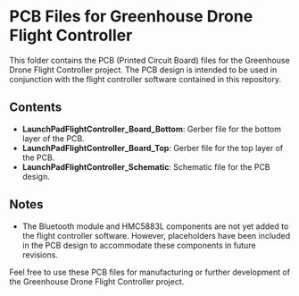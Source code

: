 # PCB Files for Greenhouse Drone Flight Controller

This folder contains the PCB (Printed Circuit Board) files for the Greenhouse Drone Flight Controller project. The PCB design is intended to be used in conjunction with the flight controller software contained in this repository.

## Contents

- **LaunchPadFlightController_Board_Bottom**: Gerber file for the bottom layer of the PCB.
- **LaunchPadFlightController_Board_Top**: Gerber file for the top layer of the PCB.
- **LaunchPadFlightController_Schematic**: Schematic file for the PCB design.

## Notes

- The Bluetooth module and HMC5883L components are not yet added to the flight controller software. However, placeholders have been included in the PCB design to accommodate these components in future revisions.

Feel free to use these PCB files for manufacturing or further development of the Greenhouse Drone Flight Controller project.

